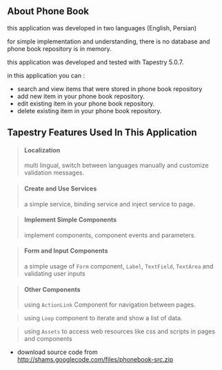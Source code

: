 ## About Phone Book ##
this application was developed in two languages (English, Persian)

for simple implementation and understanding, there is no database and phone book repository is in memory.

this application was developed and tested with Tapestry 5.0.7.

in this application you can :
  * search and view items that were stored in phone book repository
  * add new item in your phone book repository.
  * edit existing item in your phone book repository.
  * delete existing item in your phone book repository.

## Tapestry Features Used In This Application ##
> #### Localization ####
> multi lingual, switch between languages manually and customize validation messages.

> #### Create and Use Services ####
> a simple service, binding service and inject service to page.

> #### Implement Simple Components ####
> implement components, component events and parameters.

> #### Form and Input Components ####
> a simple usage of `Form` component, `Label`, `TextField`, `TextArea` and validating user inputs

> #### Other Components ####
> using `ActionLink` Component for navigation between pages.

> using `Loop` component to iterate and show a list of data.

> using `Assets` to access web resources like css and scripts in pages and components


  * download source code from http://shams.googlecode.com/files/phonebook-src.zip